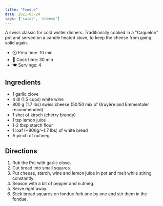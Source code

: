 ```yaml
---
title: "Fondue"
date: 2021-03-24
tags: ['swiss', 'cheese']
---
```


A swiss classic for cold winter dinners.
Traditionally cooked in a "Caquelon" pot and served on a candle heated stove, to keep the cheese from going solid again.

- ⏲️ Prep time: 10 min
- 🍳 Cook time: 30 min
- 🍽️ Servings: 4

## Ingredients

- 1 garlic clove
- 4 dl (1.5 cups) white wine
- 800 g (1.7 lbs) swiss cheese (50/50 mix of Gruyère and Emmentaler recommended)
- 1 shot of kirsch (cherry brandy)
- 1 tsp lemon juice
- 1-2 tbsp starch flour
- 1 loaf (~800g/~1.7 lbs) of white bread
- A pinch of nutmeg

## Directions

1. Rub the Pot with garlic clove.
2. Cut bread into small squares.
3. Put cheese, starch, wine and lemon juice in pot and melt while stiring constantly.
4. Season with a bit of pepper and nutmeg.
5. Serve right away.
6. Stick bread squares on fondue fork one by one and stir them in the fondue.
